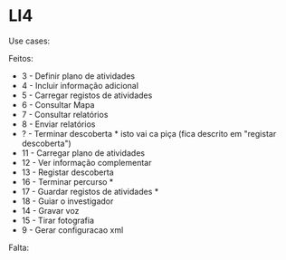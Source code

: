 # LI4
Use cases:

Feitos:
* 3 - Definir plano de atividades
* 4 - Incluir informação adicional
* 5 - Carregar registos de atividades
* 6 - Consultar Mapa
* 7 - Consultar relatórios
* 8 - Enviar relatórios
* ? - Terminar descoberta * isto vai ca piça (fica descrito em "registar descoberta")
* 11 - Carregar plano de atividades
* 12 - Ver informação complementar
* 13 - Registar descoberta
* 16 - Terminar percurso *
* 17 - Guardar registos de atividades *
* 18 - Guiar o investigador
* 14 - Gravar voz
* 15 - Tirar fotografia
* 9 - Gerar configuracao xml

Falta:
